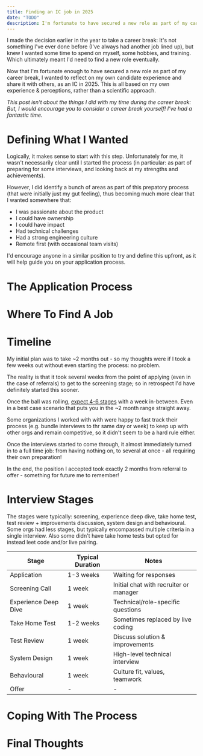 ```yaml
---
title: Finding an IC job in 2025
date: "TODO"
description: I'm fortunate to have secured a new role as part of my career break, and now wanted to reflect on my experience and share it with others, as an IC in 2025.
---
```


I made the decision earlier in the year to take a career break: It's not something I've ever done before (I've always had another job lined up), but knew I wanted some time to spend on myself, some hobbies, and training. Which ultimately meant I'd need to find a new role eventually.

Now that I'm fortunate enough to have secured a new role as part of my career break, I wanted to reflect on my own candidate experience and share it with others, as an IC in 2025. This is all based on my own experience & perceptions, rather than a scientific approach.

_This post isn't about the things I did with my time during the career break: But, I would encourage you to consider a career break yourself! I've had a fantastic time._

# Defining What I Wanted
Logically, it makes sense to start with this step. Unfortunately for me, it wasn't necessarily clear until I started the process (in particular: as part of preparing for some interviews, and looking back at my strengths and achievements). 

However, I did identify a bunch of areas as part of this prepatory process (that were initially just my gut feeling), thus becoming much more clear that I wanted somewhere that:
- I was passionate about the product
- I could have ownership
- I could have impact
- Had technical challenges
- Had a strong engineering culture
- Remote first (with occasional team visits)

I'd encourage anyone in a similar position to try and define this upfront, as it will help guide you on your application process.

# The Application Process
<!-- Personalizing applications and cover letters.
Filling in all requested fields.
Using AI for brainstorming, but always personalizing. -->


<!-- - On applying
        - fill in the fields they ask for. I found more success writing a personalised cover letter, and answering any specific questions during that process 
            - my assumption is your name lands on a spreadsheet, this if you're filling in more columns of the row you're more likely to stand out as it shows you've put in more effort too
    - On AI use
        - I did use it for brainstorming during the application process. My CV remained static and factual for all my applications, but if I had the opportunity to write a cover letter it seemed to work better for responses if I could tailor it to the job spec. I'm not suggesting throwing the job spec and your CV at AI to write the letter, but it's not a bad starting point to prompt for some key talking points.. write it out in your own words, with it's own quirks and personalize it. -->

# Where To Find A Job
<!-- Networking and referrals.
Job boards (LinkedIn, HN, etc.).
Effectiveness of LinkedIn Premium and job alerts.
Thoughts on AI tools for job search. -->

<!-- - Types of the companies hiring -->

<!-- - Where to find a job?
    - Network + referrals
    - LI premium
    - HN - I've seen this but not tried it
    - LI job alerts, kind of handy but a lot of noise
        - LI job alerts were useful (e.g. this is where I heard about the K6 role!), and obviously it's a useful platform in terms of networking (new and old connections)
        - However LI premium is not worth paying for. The analytics are interesting, and it's worth the free trial (and perhaps even the discounted one), but the full price is just not worth the money.
            - The AI tools aren't giving you anything above copy & pasting to chatgpt anyway, and obviously you don't want to take the AI content verbatim as it just comes across as fake anyway -->

# Timeline
My initial plan was to take ~2 months out - so my thoughts were if I took a few weeks out without even starting the process: no problem.

The reality is that it took several weeks from the point of applying (even in the case of referrals) to get to the screening stage; so in retrospect I'd have definitely started this sooner.

Once the ball was rolling, [expect 4-6 stages](#interview-stages) with a week in-between. Even in a best case scenario that puts you in the ~2 month range straight away.

Some organizations I worked with with were happy to fast track their process (e.g. bundle interviews to thr same day or week) to keep up with other orgs and remain competitive, so it didn't seem to be a hard rule either.

Once the interviews started to come through, it almost immediately turned in to a full time job: from having nothing on, to several at once - all requiring their own preparation!

In the end, the position I accepted took exactly 2 months from referral to offer - something for future me to remember!

# Interview Stages
<!-- Types of interviews (technical, system design, behavioral).
Prevalence of LeetCode/live coding vs. take-home tests.
Expectations for tech tests and honesty about time spent. -->

The stages were typically: screening, experience deep dive, take home test, test review + improvements discussion, system design and behavioural. Some orgs had less stages, but typically encompassed multiple criteria in a single interview. Also some didn't have take home tests but opted for instead leet code and/or live pairing.

| Stage                | Typical Duration | Notes                                  |
|----------------------|-----------------|-----------------------------------------|
| Application          | 1-3 weeks       | Waiting for responses                   |
| Screening Call       | 1 week          | Initial chat with recruiter or manager  |
| Experience Deep Dive | 1 week          | Technical/role-specific questions       |
| Take Home Test       | 1-2 weeks       | Sometimes replaced by live coding       |
| Test Review          | 1 week          | Discuss solution & improvements         |
| System Design        | 1 week          | High-level technical interview          |
| Behavioural          | 1 week          | Culture fit, values, teamwork           |
| Offer                | -               | -                                       |
<!-- 
- OK your application has been accepted, now what?
    - The process
        - Each step but also leet code
        - Use of AI
            - In the interviews
            - Tech tests
    - Preparing for each stage
        - Guidance not always offered, but generally: xyz
        - Tech tests
            - Expectations are high. 
            - Honesty expected within a certain timebox
                - Difficult to gauge the right approach
                - Some expect an excellent, finished, production ready product within 3 hours
                - Others expect the best you can do in that time, and not perfect. Enabling further in depth conversations at the next stage -->

# Coping With The Process
<!-- Handling rejections and keeping multiple opportunities open.
The emotional side: resilience, hope, and fit. -->

<!-- 
- Ongoing..
    - Keep hope
        - Some rejections are inevitable. It's not a reflection on you necessarily, it's just not the right fit. It's got to be mutual, and you wouldn't want to work somewhere you didn't feel like you could have impact, would you?
        - Try to have a few things on the go at once... at least if you get knocked back by one, you have others to focus on... plus the process and response times of various companies are different anyway -->

# Final Thoughts
<!-- Acknowledgement that everyone’s experience is different.
Encouragement for others in the same situation.
 -->

<!-- TODO - CTA: invite readers to comment on LI post -->


<!-- 
Final checks:
Appropriate anecdotes?
 -->
        